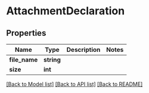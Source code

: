 # AttachmentDeclaration

## Properties
Name | Type | Description | Notes
------------ | ------------- | ------------- | -------------
**file_name** | **string** |  | 
**size** | **int** |  | 

[[Back to Model list]](../README.md#documentation-for-models) [[Back to API list]](../README.md#documentation-for-api-endpoints) [[Back to README]](../README.md)


